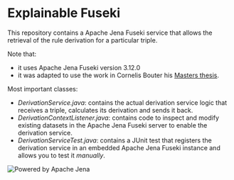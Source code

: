 # Explainable Fuseki

This repository contains a Apache Jena Fuseki service that allows the retrieval of the rule derivation for a particular triple.

Note that:
- it uses Apache Jena Fuseki version 3.12.0
- it was adapted to use the work in Cornelis Bouter his [Masters thesis](https://studenttheses.uu.nl/bitstream/handle/20.500.12932/32695/MastersThesisBouter.pdf).

Most important classes:
- *DerivationService.java*: contains the actual derivation service logic that receives a triple, calculates its derivation and sends it back. 
- *DerivationContextListener.java*: contains code to inspect and modify existing datasets in the Apache Jena Fuseki server to enable the derivation service.
- *DerivationServiceTest.java*: contains a JUnit test that registers the derivation service in an embedded Apache Jena Fuseki instance and allows you to test it _manually_.

![Powered by Apache Jena](https://www.apache.org/logos/poweredby/jena.png "Powered by Apache Jena")
